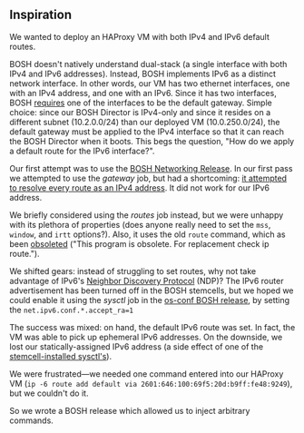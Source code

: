 ## Inspiration

We wanted to deploy an HAProxy VM with both IPv4 and IPv6 default routes.

BOSH doesn't natively understand dual-stack (a single interface with both IPv4
and IPv6 addresses). Instead, BOSH implements IPv6 as a distinct network
interface. In other words, our VM has two ethernet interfaces, one with an IPv4
address, and one with an IPv6.  Since it has two interfaces, BOSH
[requires](https://bosh.io/docs/networks/#multi-homed) one of the interfaces to
be the default gateway. Simple choice: since our BOSH Director is IPv4-only and
since it resides on a different subnet (10.2.0.0/24) than our deployed VM
(10.0.250.0/24), the default gateway must be applied to the IPv4 interface so
that it can reach the BOSH Director when it boots.  This begs the question,
"How do we apply a default route for the IPv6 interface?".

Our first attempt was to use the [BOSH Networking
Release](https://github.com/cloudfoundry/networking-release).  In our first
pass we attempted to use the _gateway_ job, but had a shortcoming: [it
attempted to resolve every route as an IPv4
address](https://github.com/cloudfoundry/networking-release/blob/ad3930498cd4818fffa225eb13d497c879c222a7/jobs/gateway/templates/bin/gateway_ctl.erb#L9-L16).
It did not work for our IPv6 address.

We briefly considered using the _routes_ job instead, but we were unhappy with
its plethora of properties (does anyone really need to set the `mss`, `window`,
and `irtt` options?). Also, it uses the old `route` command, which as been
[obsoleted](https://www.linux.org/docs/man8/route.html) ("This program is
obsolete. For replacement check ip route.").

We shifted gears: instead of struggling to set routes, why not take advantage
of IPv6's [Neighbor Discovery
Protocol](https://en.wikipedia.org/wiki/Neighbor_Discovery_Protocol) (NDP)?
The IPv6 router advertisement has been turned off in the BOSH stemcells, but we
hoped we could enable it using the _sysctl_ job in the [os-conf BOSH
release](https://github.com/cloudfoundry/os-conf-release), by setting the
`net.ipv6.conf.*.accept_ra=1` 

The success was mixed: on hand, the default IPv6 route was set. In fact, the VM
was able to pick up ephemeral IPv6 addresses. On the downside, we lost our
statically-assigned IPv6 address (a side effect of one of the
[stemcell-installed
sysctl's](https://github.com/cloudfoundry/bosh-linux-stemcell-builder/blob/741f485675f13ec3cda19d375b8f30b1aa1c584c/stemcell_builder/stages/bosh_sysctl/assets/60-bosh-sysctl.conf#L21-L22)).

We were frustrated—we needed one command entered into our HAProxy VM (`ip -6
route add default via 2601:646:100:69f5:20d:b9ff:fe48:9249`), but we couldn't
do it.

So we wrote a BOSH release which allowed us to inject arbitrary commands.
